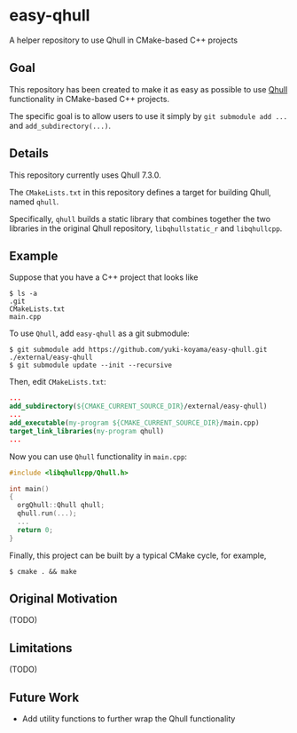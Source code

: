 # easy-qhull

A helper repository to use Qhull in CMake-based C++ projects

## Goal

This repository has been created to make it as easy as possible to use [Qhull](https://github.com/yuki-koyama/easy-qhull) functionality in CMake-based C++ projects.

The specific goal is to allow users to use it simply by `git submodule add ...` and `add_subdirectory(...)`.

## Details

This repository currently uses Qhull 7.3.0.

The `CMakeLists.txt` in this repository defines a target for building Qhull, named `qhull`.

Specifically, `qhull` builds a static library that combines together the two libraries in the original Qhull repository, `libqhullstatic_r` and `libqhullcpp`.

## Example

Suppose that you have a C++ project that looks like
```
$ ls -a
.git
CMakeLists.txt
main.cpp
```

To use `Qhull`, add `easy-qhull` as a git submodule:
```
$ git submodule add https://github.com/yuki-koyama/easy-qhull.git ./external/easy-qhull
$ git submodule update --init --recursive
```

Then, edit `CMakeLists.txt`:
```cmake
...
add_subdirectory(${CMAKE_CURRENT_SOURCE_DIR}/external/easy-qhull)
...
add_executable(my-program ${CMAKE_CURRENT_SOURCE_DIR}/main.cpp)
target_link_libraries(my-program qhull)
...
```

Now you can use `Qhull` functionality in `main.cpp`:
```cpp
#include <libqhullcpp/Qhull.h>

int main()
{
  orgQhull::Qhull qhull;
  qhull.run(...);
  ...
  return 0;
}
```

Finally, this project can be built by a typical CMake cycle, for example,
```
$ cmake . && make
```

## Original Motivation

(TODO)

## Limitations

(TODO)

## Future Work

- Add utility functions to further wrap the Qhull functionality
